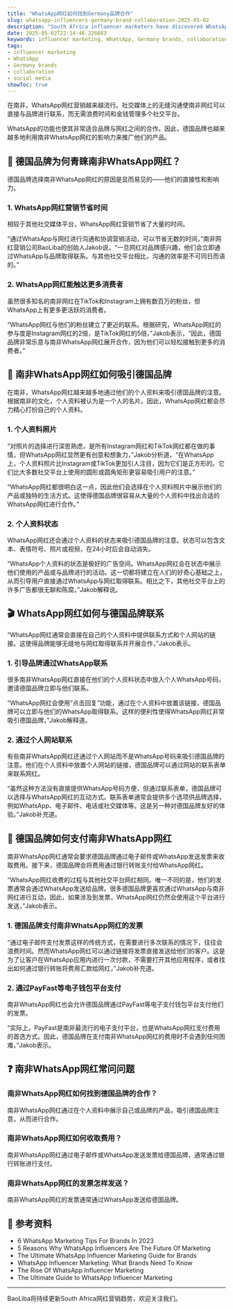 ```yaml
---
title: "WhatsApp网红如何找到Germany品牌合作"
slug: whatsapp-influencers-germany-brand-collaboration-2025-05-02
description: "South Africa influencer marketers have discovered WhatsApp as the perfect platform to collaborate with Germany brands."
date: 2025-05-02T22:14:46.226083
keywords: influencer marketing, WhatsApp, Germany brands, collaboration, social media
tags:
- influencer marketing
- WhatsApp
- Germany brands
- collaboration
- social media
showToc: true
---
```


在南非，WhatsApp网红营销越来越流行。社交媒体上的无缝沟通使南非网红可以直接与品牌进行联系，而无需浪费时间和金钱管理多个社交平台。

WhatsApp的功能也使其非常适合品牌与网红之间的合作。因此，德国品牌也越来越多地利用南非WhatsApp网红的影响力来推广他们的产品。

## 🏦 德国品牌为何青睐南非WhatsApp网红？

德国品牌选择南非WhatsApp网红的原因是显而易见的——他们的直接性和影响力。

### 1. WhatsApp网红营销节省时间

相较于其他社交媒体平台，WhatsApp网红营销节省了大量的时间。

“通过WhatsApp与网红进行沟通和协调营销活动，可以节省无数的时间，”南非网红营销公司BaoLiba的创始人Jakob说，“一旦网红对品牌感兴趣，他们会立即通过WhatsApp与品牌取得联系。与其他社交平台相比，沟通的效率是不可同日而语的。”

### 2.  WhatsApp网红能触达更多消费者

虽然很多知名的南非网红在TikTok和Instagram上拥有数百万的粉丝，但WhatsApp上有更多更活跃的消费者。

“WhatsApp网红与他们的粉丝建立了更近的联系。根据研究，WhatsApp网红的参与度是Instagram网红的2倍，是TikTok网红的5倍，”Jakob表示，“因此，德国品牌非常乐意与南非WhatsApp网红展开合作，因为他们可以轻松接触到更多的消费者。”

## 📱 南非WhatsApp网红如何吸引德国品牌

在南非，WhatsApp网红越来越多地通过他们的个人资料来吸引德国品牌的注意。根据南非的文化，个人资料被认为是一个人的名片。因此，WhatsApp网红都会尽力精心打扮自己的个人资料。

### 1. 个人资料照片

“对照片的选择进行深思熟虑，是所有Instagram网红和TikTok网红都在做的事情，但WhatsApp网红显然更有创意和想象力，”Jakob分析道，“在WhatsApp上，个人资料照片比Instagram或TikTok更加引人注目，因为它们是正方形的。它们比大多数社交平台上使用的圆形或圆角矩形更容易吸引用户的注意。”

“WhatsApp网红都很明白这一点，因此他们会选择在个人资料照片中展示他们的产品或独特的生活方式。这使得德国品牌很容易从大量的个人资料中找出合适的WhatsApp网红进行合作。”

### 2. 个人资料状态

WhatsApp网红还会通过个人资料的状态来吸引德国品牌的注意。状态可以包含文本、表情符号、照片或视频，在24小时后会自动消失。

“WhatsApp个人资料的状态是极好的广告空间。WhatsApp网红会在状态中展示他们使用的产品或与品牌进行的活动。这一切都将建立在人们的好奇心基础之上，从而引导用户直接通过WhatsApp与网红取得联系。相比之下，其他社交平台上的许多广告都很无聊和陈腐，”Jakob解释说。

## 🎬 WhatsApp网红如何与德国品牌联系

“WhatsApp网红通常会直接在自己的个人资料中提供联系方式和个人网站的链接。这使得品牌能够无缝地与网红取得联系并开展合作，”Jakob表示。

### 1. 引导品牌通过WhatsApp联系

很多南非WhatsApp网红直接在他们的个人资料状态中放入个人WhatsApp号码，邀请德国品牌立即与他们联系。

“WhatsApp网红会使用“点击回复”功能，通过在个人资料中放置该链接，德国品牌可以立即与他们的WhatsApp取得联系。这样的便利性使得WhatsApp网红非常吸引德国品牌，”Jakob解释道。

### 2. 通过个人网站联系

有些南非WhatsApp网红还通过个人网站而不是WhatsApp号码来吸引德国品牌的注意。他们在个人资料中放置个人网站的链接，德国品牌可以通过网站的联系表单来联系网红。

“虽然这种方法没有直接提供WhatsApp号码方便，但通过联系表单，德国品牌可以选择与WhatsApp网红的互动方式。联系表单通常会提供多个选项供品牌选择，例如WhatsApp、电子邮件、电话或社交媒体等。这是另一种对德国品牌友好的体验。”Jakob补充道。

## 💸 德国品牌如何支付南非WhatsApp网红

南非WhatsApp网红通常会要求德国品牌通过电子邮件或WhatsApp发送发票来收取费用。接下来，德国品牌会将费用通过银行转账支付给WhatsApp网红。

“WhatsApp网红收费的过程与其他社交平台网红相同。唯一不同的是，他们的发票通常会通过WhatsApp发送给品牌。很多德国品牌更喜欢通过WhatsApp与南非网红进行互动，因此，如果涉及到发票，WhatsApp网红仍然会使用这个平台进行发送，”Jakob表示。

### 1. 德国品牌支付南非WhatsApp网红的发票

“通过电子邮件支付发票这样的传统方式，在需要进行多次联系的情况下，往往会浪费时间。然而WhatsApp网红可以通过链接将发票直接发送给他们的客户。这是为了让客户在WhatsApp应用内进行一次付款，不需要打开其他应用程序，或者找出如何通过银行转账将费用汇款给网红，”Jakob补充道。

### 2. 通过PayFast等电子钱包平台支付

南非WhatsApp网红也会允许德国品牌通过PayFast等电子支付钱包平台支付他们的发票。

“实际上，PayFast是南非最流行的电子支付平台，也是WhatsApp网红支付费用的首选方式。因此，德国品牌在支付南非WhatsApp网红的费用时不会遇到任何困难，”Jakob表示。

## ❓ 南非WhatsApp网红常问问题

### 南非WhatsApp网红如何找到德国品牌的合作？

南非WhatsApp网红通过在个人资料中展示自己或品牌的产品，吸引德国品牌注意，从而进行合作。

### 南非WhatsApp网红如何收取费用？

南非WhatsApp网红通过电子邮件或WhatsApp发送发票给德国品牌，通常通过银行转账进行支付。

### 南非WhatsApp网红的发票怎样发送？

南非WhatsApp网红的发票通常通过WhatsApp发送给德国品牌。

## 🔗 参考资料

- 6 WhatsApp Marketing Tips For Brands In 2023
- 5 Reasons Why WhatsApp Influencers Are The Future Of Marketing
- The Ultimate WhatsApp Influencer Marketing Guide for Brands
- WhatsApp Influencer Marketing: What Brands Need To Know
- The Rise Of WhatsApp Influencer Marketing
- The Ultimate Guide to WhatsApp Influencer Marketing

---

BaoLiba将持续更新South Africa网红营销趋势，欢迎关注我们。